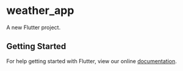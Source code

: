 # weather_app

A new Flutter project.

## Getting Started

For help getting started with Flutter, view our online
[documentation](https://flutter.dev/).
